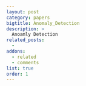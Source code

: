```yaml
---
layout: post
category: papers
bigtitle: Anomaly_Detection
description: >
  Anoamly Detection
related_posts:
  -
addons:
  - related
  - comments
list: true
order: 1
---
```

